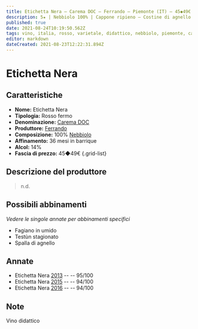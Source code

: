 ```yaml
---
title: Etichetta Nera – Carema DOC – Ferrando – Piemonte (IT) – 45◆49€
description: 5★ | Nebbiolo 100% | Cappone ripieno – Costine di agnello alla brace – Filetto al pepe verde
published: true
date: 2021-08-24T10:19:50.562Z
tags: vino, italia, rosso, varietale, didattico, nebbiolo, piemonte, cappone ripieno, costine di agnello alla brace, filetto al pepe verde, 45◆49€, 5 stelle
editor: markdown
dateCreated: 2021-08-23T12:22:31.894Z
---
```


 # Etichetta Nera

## Caratteristiche
- **Nome:** Etichetta Nera
- **Tipologia:** Rosso fermo
- **Denominazione:** [Carema DOC](/denominazioni/Italia/Piemonte/DOC/Carema) 
- **Produttore:** [Ferrando](/produttori/Italia/Piemonte/Ferrando)
- **Composizione:** 100% [Nebbiolo](/vitigni/Italia/bacca-nera/nebbiolo)
- **Affinamento:** 36 mesi in barrique 
- **Alcol:** 14%
- **Fascia di prezzo:** 45◆49€
{.grid-list}

## Descrizione del produttore

> n.d.

## Possibili abbinamenti
*Vedere le singole annate per abbinamenti specifici*

- Fagiano in umido
- Testùn stagionato
- Spalla di agnello

## Annate
- Etichetta Nera [2013](vini/Italia/Piemonte/Ferrando/Etichetta-Nera/2013) -- <span class="star-5"></span> -- 95/100
- Etichetta Nera [2015](vini/Italia/Piemonte/Ferrando/Etichetta-Nera/2015) -- <span class="star-5"></span> -- 94/100
- Etichetta Nera [2016](vini/Italia/Piemonte/Ferrando/Etichetta-Nera/2016) -- <span class="star-5"></span> -- 94/100

## Note
Vino didattico